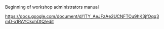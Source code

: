 Beginning of workshop administrators manual

https://docs.google.com/document/d/1TY_AeJFzAe2UCNFTOu9hK3jfOqq3mD-x1RAYCkohDtQ/edit


